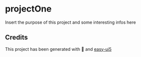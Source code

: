 # projectOne

Insert the purpose of this project and some interesting infos here

## Credits

This project has been generated with 💙 and [easy-ui5](https://github.com/SAP)
